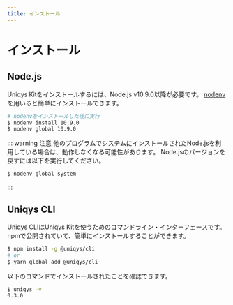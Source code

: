 ```yaml
---
title: インストール
---
```


# インストール

## Node.js

Uniqys Kitをインストールするには、Node.js v10.9.0以降が必要です。
[nodenv](https://github.com/nodenv/nodenv)を用いると簡単にインストールできます。

```bash
# nodenvをインストールした後に実行
$ nodenv install 10.9.0
$ nodenv global 10.9.0
```

::: warning 注意
他のプログラムでシステムにインストールされたNode.jsを利用している場合は、動作しなくなる可能性があります。
Node.jsのバージョンを戻すには以下を実行してください。
```bash
$ nodenv global system
```
:::

## Uniqys CLI

Uniqys CLIはUniqys Kitを使うためのコマンドライン・インターフェースです。
npmで公開されていて、簡単にインストールすることができます。

```bash
$ npm install -g @uniqys/cli
# or
$ yarn global add @uniqys/cli
```

以下のコマンドでインストールされたことを確認できます。

```bash
$ uniqys -v
0.3.0
```
